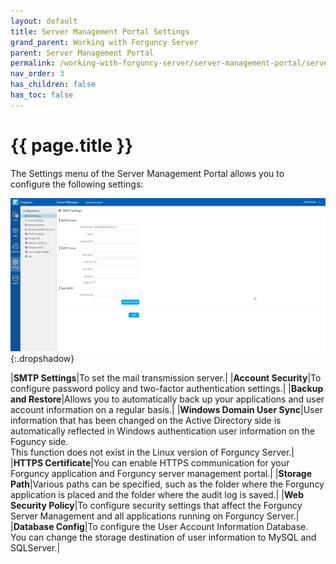 ```yaml
---
layout: default
title: Server Management Portal Settings
grand_parent: Working with Forguncy Server
parent: Server Management Portal
permalink: /working-with-forguncy-server/server-management-portal/server-management-portal-settings/
nav_order: 3
has_children: false
has_toc: false
---
```


# {{ page.title }}

The Settings menu of the Server Management Portal allows you to configure the following settings:

![forguncy-server-manager-settings](/assets/images/product-images/forguncy-server-manager-settings.png)
{:.dropshadow}

|**SMTP Settings**|To set the mail transmission server.|
|**Account Security**|To configure password policy and two-factor authentication settings.|
|**Backup and Restore**|Allows you to automatically back up your applications and user account information on a regular basis.|
|**Windows Domain User Sync**|User information that has been changed on the Active Directory side is automatically reflected in Windows authentication user information on the Foguncy side. <br/> This function does not exist in the Linux version of Forguncy Server.|
|**HTTPS Certificate**|You can enable HTTPS communication for your Forguncy application and Forguncy server management portal.|
|**Storage Path**|Various paths can be specified, such as the folder where the Forguncy application is placed and the folder where the audit log is saved.|
|**Web Security Policy**|To configure security settings that affect the Forguncy Server Management and all applications running on Forguncy Server.|
|**Database Config**|To configure the User Account Information Database. You can change the storage destination of user information to MySQL and SQLServer.|